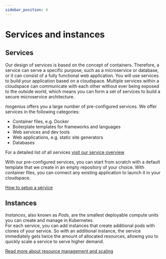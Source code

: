 ```yaml
---
sidebar_position: 4
---
```


# Services and instances

## Services
Our design of services is based on the concept of containers. Therefore, a service can serve a specific purpose, such as a microservice or database, or it can consist of a fully functional web application. You will use services to build your application based on a cloudspace. Multiple services within a cloudspace can communicate with each other without ever being exposed to the outside world, which means you can form a set of services to build a secure microservice architecture.

mogenius offers you a large number of pre-configured services. We offer services in the following categories:

 - Container files, e.g. Docker
 - Boilerplate templates for frameworks and languages
 - Web services and dev tools
 - Web applications, e.g. static site generators
 - Databases

For a detailed list of all services [visit our service overview](./../services/service-overview.md)

With our pre-configured services, you can start from scratch with a default template that we create in an empty repository of your choice. With container files, you can connect any existing application to launch it in your cloudspace.

[How to setup a service](./../mogenius-platform/services.md)

## Instances
*Instances*, also known as *Pods*, are the smallest deployable compute units you can create and manage in Kubernetes.  
For each service, you can add instances that create additional pods with clones of your service. So with an additional instance, the service immediately gets twice the amount of allocated resources, allowing you to quickly scale a service to serve higher demand. 

[Read more about resource management and scaling](./../cloud-management/resource-management.md)